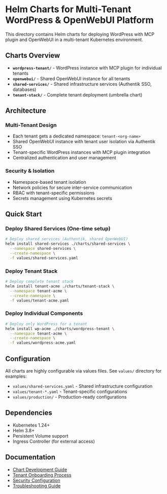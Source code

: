 # Helm Charts for Multi-Tenant WordPress & OpenWebUI Platform

This directory contains Helm charts for deploying WordPress with MCP plugin and OpenWebUI in a multi-tenant Kubernetes environment.

## Charts Overview

- **`wordpress-tenant/`** - WordPress instance with MCP plugin for individual tenants
- **`openwebui/`** - Shared OpenWebUI instance for all tenants
- **`shared-services/`** - Shared infrastructure services (Authentik SSO, databases)
- **`tenant-stack/`** - Complete tenant deployment (umbrella chart)

## Architecture

### Multi-Tenant Design
- Each tenant gets a dedicated namespace: `tenant-<org-name>`
- Shared OpenWebUI instance with tenant user isolation via Authentik SSO
- Tenant-specific WordPress instances with MCP plugin integration
- Centralized authentication and user management

### Security & Isolation
- Namespace-based tenant isolation
- Network policies for secure inter-service communication
- RBAC with tenant-specific permissions
- Secrets management using Kubernetes secrets

## Quick Start

### Deploy Shared Services (One-time setup)
```bash
# Deploy shared services (Authentik, shared OpenWebUI)
helm install shared-services ./charts/shared-services \
  --namespace shared-services \
  --create-namespace \
  -f values/shared-services.yaml
```

### Deploy Tenant Stack
```bash
# Deploy complete tenant stack
helm install tenant-acme ./charts/tenant-stack \
  --namespace tenant-acme \
  --create-namespace \
  -f values/tenant-acme.yaml
```

### Deploy Individual Components
```bash
# Deploy only WordPress for a tenant
helm install wp-acme ./charts/wordpress-tenant \
  --namespace tenant-acme \
  --create-namespace \
  -f values/wordpress-acme.yaml
```

## Configuration

All charts are highly configurable via values files. See `values/` directory for examples:

- `values/shared-services.yaml` - Shared infrastructure configuration
- `values/tenant-*.yaml` - Tenant-specific configurations
- `values/production/` - Production-ready configurations

## Dependencies

- Kubernetes 1.24+
- Helm 3.8+
- Persistent Volume support
- Ingress Controller (for external access)

## Documentation

- [Chart Development Guide](./docs/development.md)
- [Tenant Onboarding Process](./docs/tenant-onboarding.md)
- [Security Configuration](./docs/security.md)
- [Troubleshooting Guide](./docs/troubleshooting.md)